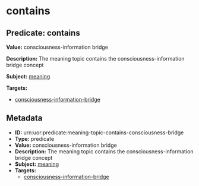 # contains

## Predicate: contains

**Value:** consciousness-information bridge

**Description:** The meaning topic contains the consciousness-information bridge concept

**Subject:** [meaning](../Concepts/meaning.md)

**Targets:**

- [consciousness-information-bridge](../Concepts/consciousness-information-bridge.md)

## Metadata

- **ID:** urn:uor:predicate:meaning-topic-contains-consciousness-bridge
- **Type:** predicate
- **Value:** consciousness-information bridge
- **Description:** The meaning topic contains the consciousness-information bridge concept
- **Subject:** [meaning](../Concepts/meaning.md)
- **Targets:**
  - [consciousness-information-bridge](../Concepts/consciousness-information-bridge.md)
